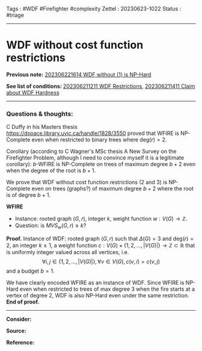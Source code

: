 Tags : #WDF #Firefighter #complexity 
Zettel :  20230623-1022
Status : #triage 

-----

# WDF without cost function restrictions

**Previous note:** [202306221614 WDF without (1) is NP-Hard](202306221614%20WDF%20without%20(1)%20is%20NP-Hard.md)

**See list of conditions:** [202306211211 WDF Restrictions](202306211211%20WDF%20Restrictions.md), [202306211411 Claim about WDF Hardness](202306211411%20Claim%20about%20WDF%20Hardness.md)

-----

### Questions & thoughts:

C Duffy in his Masters thesis https://dspace.library.uvic.ca/handle/1828/3550 proved that WFIRE is NP-Complete even when restricted to binary trees where $\textrm{deg}(r)=2$.

Corollary (according to C Wagner's MSc thesis A New Survey on the Firefighter Problem, although I need to convince myself it is a legitimate corollary): $b$-WFIRE is NP-Complete on trees of maximum degree $b+2$ even when the degree of the root is $b+1$.

We prove that WDF without cost function restrictions (2 and 3) is NP-Complete even on trees (graphs?) of maximum degree $b+2$ where the root is of degree $b+1$.

**WFIRE**
 - Instance: rooted graph $(G, r)$, integer $k$, weight function $w:V(G)\rightarrow\mathbb{Z}$.
 - Question: is $MVS_w(G, r)\geq k$?

**Proof.** Instance of WDF: rooted graph $(G, r)$ such that $\Delta(G)=3$ and $\textrm{deg}(r)=2$, an integer $k\geq1$, a weight function $c:V(G)\times \{1, 2, \dots, |V(G)|\}\rightarrow\mathbb{Z}\subset\mathbb{R}$ that is uniformly integer valued  across  all vertices, i.e. 
$$\forall i,j\in \{1, 2, \dots, |V(G)|\},\,\forall v\in V(G),\,c(v, i)=c(v, j)$$
and a budget $b=1$.

We have clearly encoded WFIRE as an instance of WDF. Since WFIRE is NP-Hard even when restricted to trees of max degree 3 when the fire starts at a vertex of degree 2, WDF is also NP-Hard even under the same restriction.
**End of proof.**






-----
 
**Consider:**


**Source:** 


**Reference:** 

